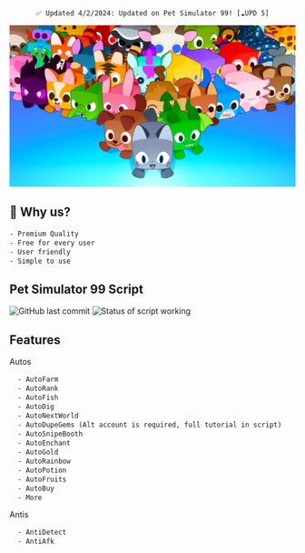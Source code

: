 <div align=center>

  ```
  ✅ Updated 4/2/2024: Updated on Pet Simulator 99! [☁️UPD 5]
  ```
  <img src="./images/ps99.png" width=800>
</div>

## 💎 Why us?
```
- Premium Quality
- Free for every user
- User friendly
- Simple to use
```


## Pet Simulator 99 Script
![GitHub last commit](https://img.shields.io/github/last-commit/globalwarmingpart8/PetSimulator99)
![Status of script working](https://img.shields.io/badge/Status-Working-normal)

## Features
Autos
```
  - AutoFarm
  - AutoRank
  - AutoFish
  - AutoDig
  - AutoNextWorld
  - AutoDupeGems (Alt account is required, full tutorial in script)
  - AutoSnipeBooth
  - AutoEnchant
  - AutoGold
  - AutoRainbow
  - AutoPotion
  - AutoFruits
  - AutoBuy
  - More
```

  Antis
```
  - AntiDetect
  - AntiAfk
```
